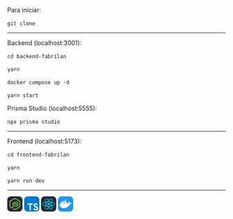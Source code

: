 Para iniciar:

```
git clone
```
------------------------------------------------------------
Backend (localhost:3001):
```
cd backend-fabrilan
```
```
yarn
```
```
docker compose up -d
```
```
yarn start
```
Prisma Studio (localhost:5555):
```
npx prisma studio
```
------------------------------------------------------------
Frontend (localhost:5173):
```
cd frontend-fabrilan
```
```
yarn
```
```
yarn run dev
```
------------------------------------------------------------
<div style="display: inline_block">
  <img src="https://github.com/tandpfun/skill-icons/raw/main/icons/NodeJS-Dark.svg" width="35" height="35" />
  <img src="https://github.com/tandpfun/skill-icons/raw/main/icons/TypeScript.svg" width="35" height="35" />
  <img src="https://github.com/tandpfun/skill-icons/raw/main/icons/React-Dark.svg" width="35" height="35" />
  <img src="https://github.com/tandpfun/skill-icons/blob/main/icons/Docker.svg" width="35" height="35" />
</div>
